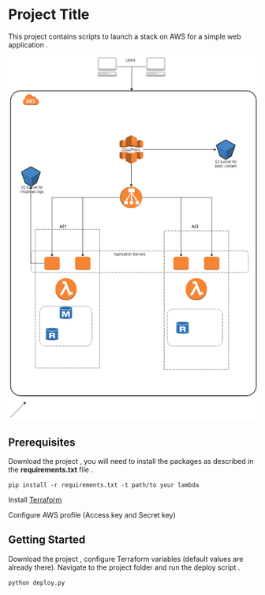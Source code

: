 # Project Title

This project contains scripts to launch a stack on AWS for a simple web application . 

![alt text](doc/Pattern.png)
## Prerequisites
Download the project , you will need to install the packages as described in the **requirements.txt** file .
```
pip install -r requirements.txt -t path/to your lambda
```
Install [Terraform](https://www.terraform.io/downloads.html)

Configure AWS profile (Access key and Secret key)


## Getting Started

Download the project , configure Terraform variables (default values are already there).
Navigate to the project folder and run the deploy script .
```
python deploy.py
```
